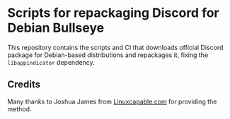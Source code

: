 # Scripts for repackaging Discord for Debian Bullseye

This repository contains the scripts and CI
that downloads official Discord package for Debian-based distributions
and repackages it, fixing the `libappindicator` dependency.

## Credits

Many thanks to Joshua James from [Linuxcapable.com](https://www.linuxcapable.com/how-to-install-discord-on-debian-11-bullseye/) for providing the method.
